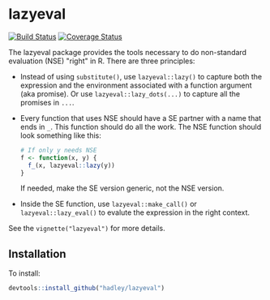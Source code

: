 # lazyeval

[![Build Status](https://travis-ci.org/hadley/lazyeval.png?branch=master)](https://travis-ci.org/hadley/lazyeval)
[![Coverage Status](https://img.shields.io/codecov/c/github/hadley/lazyeval/master.svg)](https://codecov.io/github/hadley/lazyeval?branch=master)

The lazyeval package provides the tools necessary to do non-standard evaluation (NSE) "right" in R. There are three principles:
  
  * Instead of using `substitute()`, use `lazyeval::lazy()` to capture both the 
    expression and the environment associated with a function argument (aka
    promise). Or use `lazyeval::lazy_dots(...)` to capture all the promises 
    in `...`.
    
  * Every function that uses NSE should have a SE partner with a name that ends 
    in `_`. This function should do all the work. The NSE function should look
    something like this:
  
    ```R
    # If only y needs NSE
    f <- function(x, y) {
      f_(x, lazyeval::lazy(y))
    }
    ```
  
    If needed, make the SE version generic, not the NSE version.
  
  * Inside the SE function, use `lazyeval::make_call()` or 
    `lazyeval::lazy_eval()` to evalute the expression in the right context.

See the `vignette("lazyeval")` for more details.

## Installation

To install:

```r
devtools::install_github("hadley/lazyeval")
```
